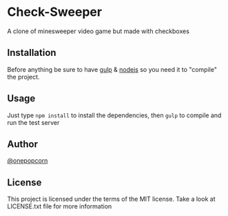 # Check-Sweeper
A clone of minesweeper video game but made with checkboxes

## Installation
Before anything be sure to have [gulp](http://http://gulpjs.com/) & [nodejs](http://nodejs.org) so you need it to "compile" the project.

## Usage
Just type `npm install` to install the dependencies, then `gulp` to compile and run the test server

## Author
[@onepopcorn](http://onepopcorn.com)

## License
This project is licensed under the terms of the MIT license. Take a look at LICENSE.txt file for more information
